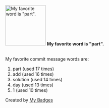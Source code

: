 <img src="https://my-badges.github.io/my-badges/favorite-word.png" alt="My favorite word is &quot;part&quot;." title="My favorite word is &quot;part&quot;." width="128">
<strong>My favorite word is &quot;part&quot;.</strong>
<br><br>

My favorite commit message words are:

1. part (used 17 times)
2. add (used 16 times)
3. solution (used 14 times)
4. day (used 13 times)
5. 1 (used 10 times)


Created by <a href="https://github.com/my-badges/my-badges">My Badges</a>